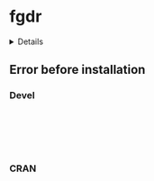 # fgdr

<details>

* Version: 
* GitHub: https://github.com/r-quantities/units
* Source code: NA
* Number of recursive dependencies: 0

</details>

## Error before installation

### Devel

```






```
### CRAN

```






```
